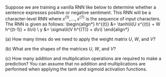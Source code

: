 <!-- Based on Week8 Practice exercises -->
Suppose we are training a vanilla RNN like below to determine
whether a sentence expresses positive or negative sentiment.
This RNN will be a character-level RNN where $x^{(1)}, \ldots, x^{(T)}$ is the sequence of input characters. The RNN is given as follows:
\begin{align*}
h^{(t)} &= \tanh\li(U x^{(t)} + W h^{(t-1)} + b\ri) \\
y &= \sigma\li(V h^{(T)} + d\ri)
\end{align*}

(a) How many times do we need to apply the weight matrix $U$, $W$, and $V$?


(b) What are the shapes of the matrices $U$, $W$, and $V$? 

(c) How many addition and multiplication operations are required to make a prediction? 
    You can assume that no addition and multiplications are performed when applying the tanh and sigmoid activation functions.